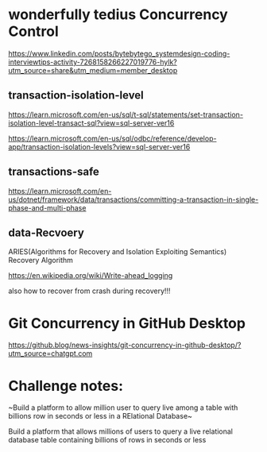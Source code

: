 # wonderfully tedius Concurrency Control

https://www.linkedin.com/posts/bytebytego_systemdesign-coding-interviewtips-activity-7268158266227019776-hylk?utm_source=share&utm_medium=member_desktop

## transaction-isolation-level

https://learn.microsoft.com/en-us/sql/t-sql/statements/set-transaction-isolation-level-transact-sql?view=sql-server-ver16

https://learn.microsoft.com/en-us/sql/odbc/reference/develop-app/transaction-isolation-levels?view=sql-server-ver16

##  transactions-safe

https://learn.microsoft.com/en-us/dotnet/framework/data/transactions/committing-a-transaction-in-single-phase-and-multi-phase

## data-Recvoery

ARIES(Algorithms for Recovery and Isolation Exploiting Semantics) Recovery Algorithm

https://en.wikipedia.org/wiki/Write-ahead_logging

also how to recover from crash during recovery!!!

# Git Concurrency in GitHub Desktop

https://github.blog/news-insights/git-concurrency-in-github-desktop/?utm_source=chatgpt.com

# Challenge notes:

~Build a platform to allow million user to query live among a table with billions row in seconds or less in a RElational Database~

Build a platform that allows millions of users to query a live relational database table containing billions of rows in seconds or less
